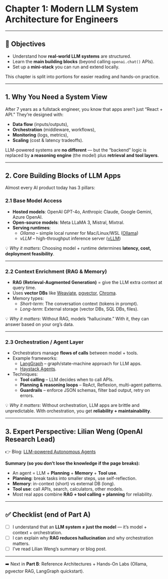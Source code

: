 # Chapter 1: Modern LLM System Architecture for Engineers

---

## 🎯 Objectives

- Understand how **real-world LLM systems** are structured.
- Learn the **main building blocks** (beyond calling `openai.chat()` APIs).
- Set up a **mini-stack** you can run and extend locally.

This chapter is split into portions for easier reading and hands-on practice.

---

## 1. Why You Need a System View

After 7 years as a fullstack engineer, you know that apps aren’t just “React + API.” They’re designed with:

- **Data flow** (inputs/outputs),
- **Orchestration** (middleware, workflows),
- **Monitoring** (logs, metrics),
- **Scaling** (cost & latency tradeoffs).

LLM-powered systems are **no different** — but the “backend” logic is replaced by **a reasoning engine** (the model) plus **retrieval and tool layers**.

---

## 2. Core Building Blocks of LLM Apps

Almost every AI product today has 3 pillars:

### 2.1 Base Model Access

- **Hosted models**: OpenAI GPT-4o, Anthropic Claude, Google Gemini, Azure OpenAI.
- **Open-source models**: Meta LLaMA 3, Mistral, Mixtral.
- **Serving runtimes**:
  - _Ollama_ – simple local runner for Mac/Linux/WSL ([Ollama](https://ollama.ai/))
  - _vLLM_ – high-throughput inference server ([vLLM](https://vllm.ai/))

💡 _Why it matters_: Choosing model + runtime determines **latency, cost, deployment feasibility**.

---

### 2.2 Context Enrichment (RAG & Memory)

- **RAG (Retrieval-Augmented Generation)** = give the LLM extra context at query time.
- Uses **vector DBs** like [Weaviate](https://weaviate.io/), [pgvector](https://github.com/pgvector/pgvector), [Chroma](https://www.trychroma.com/).
- Memory types:
  - _Short-term_: The conversation context (tokens in prompt).
  - _Long-term_: External storage (vector DBs, SQL DBs, files).

💡 _Why it matters_: Without RAG, models “hallucinate.” With it, they can answer based on your org’s data.

---

### 2.3 Orchestration / Agent Layer

- Orchestrators manage **flows of calls** between model + tools.
- Example frameworks:
  - [LangGraph](https://langchain-ai.github.io/langgraph/) – graph/state-machine approach for LLM apps.
  - [Haystack Agents](https://haystack.deepset.ai/).
- Techniques:
  - **Tool calling** – LLM decides when to call APIs.
  - **Planning & reasoning loops** – ReAct, Reflexion, multi-agent patterns.
  - **Guardrails** – enforce JSON schemas, filter bad output, retry on errors.

💡 _Why it matters_: Without orchestration, LLM apps are brittle and unpredictable. With orchestration, you get **reliability + maintainability**.

---

## 3. Expert Perspective: Lilian Weng (OpenAI Research Lead)

👉 Blog: [LLM-powered Autonomous Agents](https://lilianweng.github.io/posts/2023-06-23-agents/)

**Summary (so you don’t lose the knowledge if the page breaks):**

- An agent = LLM + **Planning** + **Memory** + **Tool use**.
- **Planning**: break tasks into smaller steps, use self-reflection.
- **Memory**: in-context (short) vs external DB (long).
- **Tool use**: call APIs, search, calculators, other models.
- Most real apps combine **RAG + tool calling + planning** for reliability.

---

## ✅ Checklist (end of Part A)

- [ ] I understand that an **LLM system ≠ just the model** — it’s model + context + orchestration.
- [ ] I can explain why **RAG reduces hallucination** and why orchestration matters.
- [ ] I’ve read Lilian Weng’s summary or blog post.

---

➡️ Next in **Part B**: Reference Architectures + Hands-On Labs (Ollama, pgvector RAG, LangGraph quickstart).
